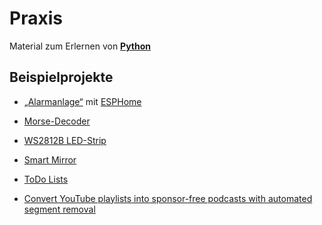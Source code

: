 # Praxis

Material zum Erlernen von [**Python**](https://johannesloetzsch.github.io/python-tutorial/getting_started.html)

## Beispielprojekte

<!--
* [Ampel](https://github.com/itsso23/FI23_LF7-Projekte)
* [esp32\_trafficlights](https://github.com/0xF3546/esp32_trafficlights)
-->

* [„Alarmanlage“](https://github.com/NicoStraube/LF7-HomeSeck) mit [ESPHome](https://esphome.io/)
* [Morse-Decoder](https://github.com/Tablettenschrank/Morse-Decoder)
* [WS2812B LED-Strip](https://github.com/iszshara/LF7-Praxis-Projekt)
* [Smart Mirror](https://github.com/boblukulus/SmartMirr)

* [ToDo Lists](https://github.com/thivu2000/LF7-Webserver)
* [Convert YouTube playlists into sponsor-free podcasts with automated segment removal](https://github.com/tim-gromeyer/sponsorblock-podcast)

